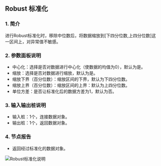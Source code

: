 ## Robust 标准化

### 1. 简介

进行Robust标准化时，移除中位数后，将数据缩放到[下四分位数,上四分位数]这一区间上，对异常值不敏感。

### 2. 参数面板说明

+ 中心化：选择是否对数据进行中心化（使数据的均值为0），默认为是。
+ 缩放：选择是否对数据进行缩放，默认为是。
+ 缩放下界（百分位数）：缩放区间的下界，默认为下四分位数。
+ 缩放上界（百分位数）：缩放区间的上界：默认为上四分位数。
+ 单位方差：是否让标准化后的数据方差为1，默认为否。

### 3. 输入输出桩说明

+ 输入桩：1个，连接数据对象。
+ 输出桩：1个，返回数据对象。

### 4. 节点报告

+ 返回经过标准化的数据对象。

![Robust标准化说明](D:\文档\2020-2021-2\文本分析组件\pics\RobustScalerReport.png)

